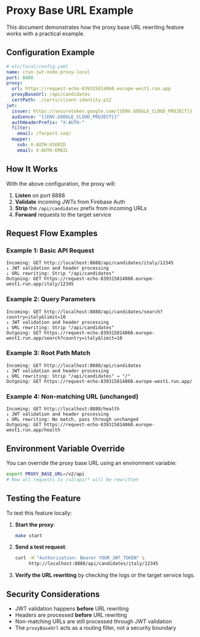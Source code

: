 # Proxy Base URL Example

This document demonstrates how the proxy base URL rewriting feature works with a practical example.

## Configuration Example

```yaml
# etc/local/config.yaml
name: crun-jwt-node-proxy-local
port: 8888
proxy:
  url: https://request-echo-839315814860.europe-west1.run.app
  proxyBaseUrl: /api/candidates
  certPath: ./certs/client-identity.p12
jwt:
  issuer: https://securetoken.google.com/{{ENV.GOOGLE_CLOUD_PROJECT}}
  audience: "{{ENV.GOOGLE_CLOUD_PROJECT}}"
  authHeaderPrefix: "X-AUTH-"
  filter:
    email: /farport.co$/
  mapper:
    sub: X-AUTH-USERID
    email: X-AUTH-EMAIL
```

## How It Works

With the above configuration, the proxy will:

1. **Listen** on port 8888
2. **Validate** incoming JWTs from Firebase Auth
3. **Strip** the `/api/candidates` prefix from incoming URLs
4. **Forward** requests to the target service

## Request Flow Examples

### Example 1: Basic API Request
```
Incoming: GET http://localhost:8888/api/candidates/italy/12345
↓ JWT validation and header processing
↓ URL rewriting: Strip "/api/candidates"
Outgoing: GET https://request-echo-839315814860.europe-west1.run.app/italy/12345
```

### Example 2: Query Parameters
```
Incoming: GET http://localhost:8888/api/candidates/search?country=italy&limit=10
↓ JWT validation and header processing  
↓ URL rewriting: Strip "/api/candidates"
Outgoing: GET https://request-echo-839315814860.europe-west1.run.app/search?country=italy&limit=10
```

### Example 3: Root Path Match
```
Incoming: GET http://localhost:8888/api/candidates
↓ JWT validation and header processing
↓ URL rewriting: Strip "/api/candidates" → "/"
Outgoing: GET https://request-echo-839315814860.europe-west1.run.app/
```

### Example 4: Non-matching URL (unchanged)
```
Incoming: GET http://localhost:8888/health
↓ JWT validation and header processing
↓ URL rewriting: No match, pass through unchanged  
Outgoing: GET https://request-echo-839315814860.europe-west1.run.app/health
```

## Environment Variable Override

You can override the proxy base URL using an environment variable:

```bash
export PROXY_BASE_URL=/v2/api
# Now all requests to /v2/api/* will be rewritten
```

## Testing the Feature

To test this feature locally:

1. **Start the proxy**:
   ```bash
   make start
   ```

2. **Send a test request**:
   ```bash
   curl -H "Authorization: Bearer YOUR_JWT_TOKEN" \
        http://localhost:8888/api/candidates/italy/12345
   ```

3. **Verify the URL rewriting** by checking the logs or the target service logs.

## Security Considerations

- JWT validation happens **before** URL rewriting
- Headers are processed **before** URL rewriting  
- Non-matching URLs are still processed through JWT validation
- The `proxyBaseUrl` acts as a routing filter, not a security boundary
